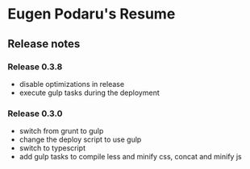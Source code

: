 # Eugen Podaru's Resume

## Release notes

### Release 0.3.8
 - disable optimizations in release
 - execute gulp tasks during the deployment

### Release 0.3.0
 - switch from grunt to gulp
 - change the deploy script to use gulp
 - switch to typescript
 - add gulp tasks to compile less and minify css, concat and minify js